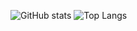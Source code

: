 ![GitHub stats](https://github-readme-stats.vercel.app/api?username=MrNick-code&hide=issues,contribs&show_icons=true&theme=tokyonight&layout=compact)
![Top Langs](https://github-readme-stats.vercel.app/api/top-langs/?username=MrNick-code&layout=donut)
